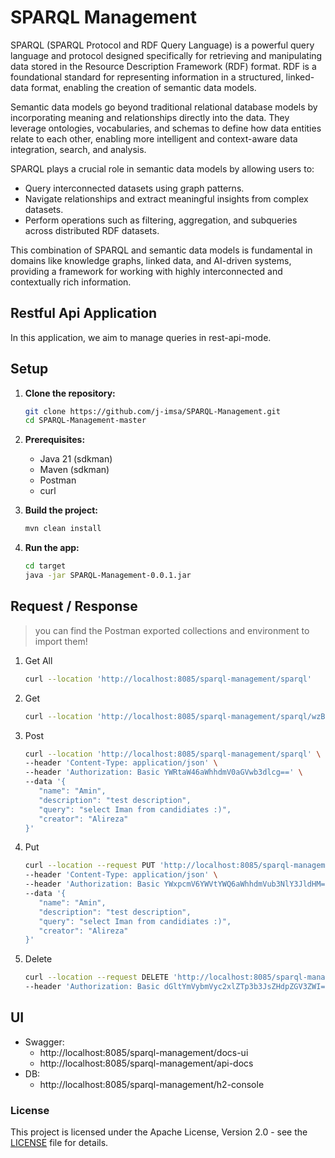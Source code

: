 # SPARQL Management

SPARQL (SPARQL Protocol and RDF Query Language) is a powerful query language and protocol designed specifically for retrieving and manipulating data stored in the Resource Description Framework (RDF) format. RDF is a foundational standard for representing information in a structured, linked-data format, enabling the creation of semantic data models.

Semantic data models go beyond traditional relational database models by incorporating meaning and relationships directly into the data. They leverage ontologies, vocabularies, and schemas to define how data entities relate to each other, enabling more intelligent and context-aware data integration, search, and analysis.

SPARQL plays a crucial role in semantic data models by allowing users to:

- Query interconnected datasets using graph patterns.
- Navigate relationships and extract meaningful insights from complex datasets.
- Perform operations such as filtering, aggregation, and subqueries across distributed RDF datasets.

This combination of SPARQL and semantic data models is fundamental in domains like knowledge graphs, linked data, and AI-driven systems, providing a framework for working with highly interconnected and contextually rich information.

## Restful Api Application

In this application, we aim to manage queries in rest-api-mode.

## Setup

1. **Clone the repository:**

   ```bash
   git clone https://github.com/j-imsa/SPARQL-Management.git
   cd SPARQL-Management-master
   ```


2. **Prerequisites:**
    - Java 21 (sdkman)
    - Maven (sdkman)
    - Postman
    - curl


3. **Build the project:**

   ```bash
   mvn clean install
   ```
   
4. **Run the app:**

   ```bash
   cd target
   java -jar SPARQL-Management-0.0.1.jar 
   ```

## Request / Response

> you can find the Postman exported collections and environment to import them!


1. Get All

   ```bash
   curl --location 'http://localhost:8085/sparql-management/sparql'
   ```

2. Get

   ```bash
   curl --location 'http://localhost:8085/sparql-management/sparql/wzBJ1Dq9Qd8lTXhJrgImxl4XoB9rQkCzsZizS6ztdsmyncmJH7pz4DC7PDZ_KFhG' 
   ```

3. Post

   ```bash
   curl --location 'http://localhost:8085/sparql-management/sparql' \
   --header 'Content-Type: application/json' \
   --header 'Authorization: Basic YWRtaW46aWhhdmV0aGVwb3dlcg==' \
   --data '{
      "name": "Amin",
      "description": "test description",
      "query": "select Iman from candidiates :)",
      "creator": "Alireza"
   }'
   ```

4. Put

   ```bash
   curl --location --request PUT 'http://localhost:8085/sparql-management/sparql/YWXuspA5kfpB8i5Wb74dy8G-82hyGfhwqBaXSH9NQ-PotukSGIr2F41hkWaz-eYY' \
   --header 'Content-Type: application/json' \
   --header 'Authorization: Basic YWxpcmV6YWVtYWQ6aWhhdmVub3NlY3JldHM=' \
   --data '{
      "name": "Amin",
      "description": "test description",
      "query": "select Iman from candidiates :)",
      "creator": "Alireza"
   }'
   ```

5. Delete

   ```bash
   curl --location --request DELETE 'http://localhost:8085/sparql-management/sparql/YWXuspA5kfpB8i5Wb74dy8G-82hyGfhwqBaXSH9NQ-PotukSGIr2F41hkWaz-eYY' \
   --header 'Authorization: Basic dGltYmVybmVyc2xlZTp3b3JsZHdpZGV3ZWI=' 
   ```


## UI

- Swagger:
  - http://localhost:8085/sparql-management/docs-ui
  - http://localhost:8085/sparql-management/api-docs
- DB:
  - http://localhost:8085/sparql-management/h2-console



### License

This project is licensed under the Apache License, Version 2.0 - see the [LICENSE](https://www.apache.org/licenses/LICENSE-2.0) file for details.